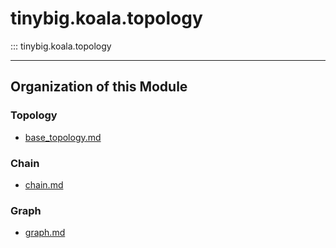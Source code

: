 # tinybig.koala.topology

::: tinybig.koala.topology

---------------------------------------
## Organization of this Module

### Topology
* [base_topology.md](base_topology.md)

### Chain
* [chain.md](chain.md)

### Graph
* [graph.md](graph.md)
